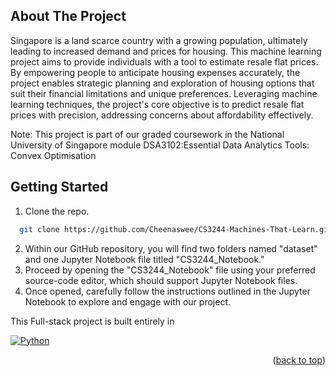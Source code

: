 ## About The Project

Singapore is a land scarce country with a growing population, ultimately leading to increased demand and prices for housing. This machine learning project aims to provide individuals with a tool to estimate resale flat prices. By empowering people to anticipate housing expenses accurately, the project enables strategic planning and exploration of housing options that suit their financial limitations and unique preferences. Leveraging machine learning techniques, the project's core objective is to predict resale flat prices with precision, addressing concerns about affordability effectively.


Note: This project is part of our graded coursework in the National University of Singapore module DSA3102:Essential Data Analytics Tools: Convex Optimisation

## Getting Started
1. Clone the repo.
 ```sh
   git clone https://github.com/Cheenaswee/CS3244-Machines-That-Learn.git
   ```

2. Within our GitHub repository, you will find two folders named "dataset" and one Jupyter Notebook file titled "CS3244_Notebook."
3. Proceed by opening the "CS3244_Notebook" file using your preferred source-code editor, which should support Jupyter Notebook files.
4. Once opened, carefully follow the instructions outlined in the Jupyter Notebook to explore and engage with our project.


<!-- BOTTOM BANNER -->
This Full-stack project is built entirely in

[![Python][Python]][Python-url] 

<p align="right">(<a href="#readme-top">back to top</a>)</p>

[Python]: https://img.shields.io/badge/Python-3776AB?style=for-the-badge&logo=python&logoColor=white
[Python-url]: https://www.python.org
